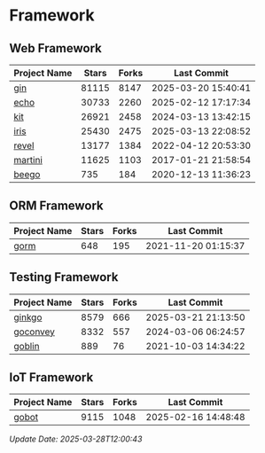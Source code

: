 # Framework

## Web Framework
| Project Name | Stars | Forks | Last Commit |
| ------------ | ----- | ----- | ----------- |
| [gin](https://github.com/gin-gonic/gin) | 81115 | 8147 | 2025-03-20 15:40:41 |
| [echo](https://github.com/labstack/echo) | 30733 | 2260 | 2025-02-12 17:17:34 |
| [kit](https://github.com/go-kit/kit) | 26921 | 2458 | 2024-03-13 13:42:15 |
| [iris](https://github.com/kataras/iris) | 25430 | 2475 | 2025-03-13 22:08:52 |
| [revel](https://github.com/revel/revel) | 13177 | 1384 | 2022-04-12 20:53:30 |
| [martini](https://github.com/go-martini/martini) | 11625 | 1103 | 2017-01-21 21:58:54 |
| [beego](https://github.com/astaxie/beego) | 735 | 184 | 2020-12-13 11:36:23 |

## ORM Framework
| Project Name | Stars | Forks | Last Commit |
| ------------ | ----- | ----- | ----------- |
| [gorm](https://github.com/jinzhu/gorm) | 648 | 195 | 2021-11-20 01:15:37 |

## Testing Framework
| Project Name | Stars | Forks | Last Commit |
| ------------ | ----- | ----- | ----------- |
| [ginkgo](https://github.com/onsi/ginkgo) | 8579 | 666 | 2025-03-21 21:13:50 |
| [goconvey](https://github.com/smartystreets/goconvey) | 8332 | 557 | 2024-03-06 06:24:57 |
| [goblin](https://github.com/franela/goblin) | 889 | 76 | 2021-10-03 14:34:22 |

## IoT Framework
| Project Name | Stars | Forks | Last Commit |
| ------------ | ----- | ----- | ----------- |
| [gobot](https://github.com/hybridgroup/gobot) | 9115 | 1048 | 2025-02-16 14:48:48 |

*Update Date: 2025-03-28T12:00:43*
